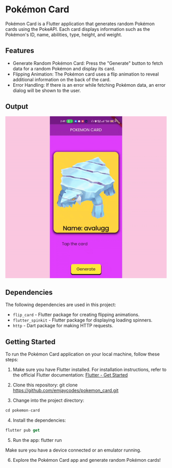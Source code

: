 # Pokémon Card

Pokémon Card is a Flutter application that generates random Pokémon cards using the PokeAPI. Each card displays information such as the Pokémon's ID, name, abilities, type, height, and weight.

## Features

- Generate Random Pokémon Card: Press the "Generate" button to fetch data for a random Pokémon and display its card.
- Flipping Animation: The Pokémon card uses a flip animation to reveal additional information on the back of the card.
- Error Handling: If there is an error while fetching Pokémon data, an error dialog will be shown to the user.

## Output
![](https://github.com/emjaycodes/pokemon_card/blob/master/pokemongif.gif)

## Dependencies

The following dependencies are used in this project:

- `flip_card` - Flutter package for creating flipping animations.
- `flutter_spinkit` - Flutter package for displaying loading spinners.
- `http` - Dart package for making HTTP requests.

## Getting Started

To run the Pokémon Card application on your local machine, follow these steps:

1. Make sure you have Flutter installed. For installation instructions, refer to the official Flutter documentation: [Flutter - Get Started](https://flutter.dev/docs/get-started)

2. Clone this repository:
git clone https://github.com/emjaycodes/pokemon_card.git


3. Change into the project directory:
```dart
cd pokemon-card
```

4. Install the dependencies:
```dart
flutter pub get
```

5. Run the app:
flutter run


Make sure you have a device connected or an emulator running.

6. Explore the Pokémon Card app and generate random Pokémon cards!

